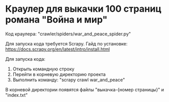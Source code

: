 # Краулер для выкачки 100 страниц романа "Война и мир"  
Код краулера: "crawler/spiders/war_and_peace_spider.py"  
  
Для запуска кода требуется Scrapy. Гайд по установке: https://docs.scrapy.org/en/latest/intro/install.html  
  
Для запуска кода:  
1. Открыть командную строку  
2. Перейти в корневую директорию проекта  
3. Выполнить команду: "scrapy crawl war_and_peace"  
  
В корневой директории появятся файлы "выкачка-{номер страницы}" и "index.txt"  
